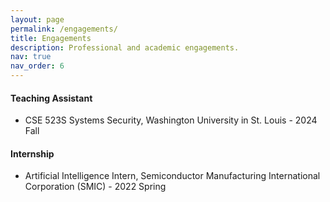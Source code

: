 ```yaml
---
layout: page
permalink: /engagements/
title: Engagements
description: Professional and academic engagements.
nav: true
nav_order: 6
---
```


<!-- For now, this page is assumed to be a static description of your courses. You can convert it to a collection similar to `_projects/` so that you can have a dedicated page for each course.

Organize your courses by years, topics, or universities, however you like! -->

#### Teaching Assistant

- CSE 523S Systems Security, Washington University in St. Louis - 2024 Fall

#### Internship

- Artificial Intelligence Intern, Semiconductor Manufacturing International Corporation (SMIC) - 2022 Spring
